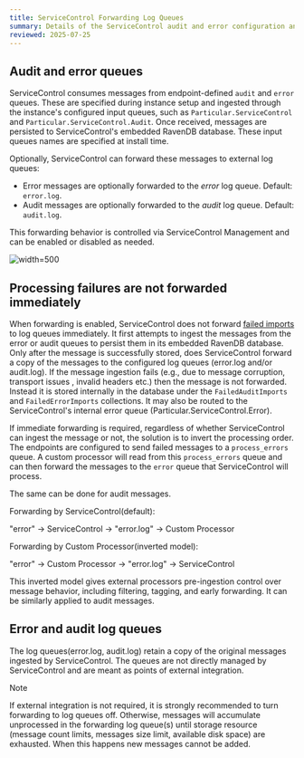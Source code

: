 ```yaml
---
title: ServiceControl Forwarding Log Queues
summary: Details of the ServiceControl audit and error configuration and forwarding behavior
reviewed: 2025-07-25
---
```


## Audit and error queues

ServiceControl consumes messages from endpoint-defined `audit` and `error` queues. These are specified during instance setup and ingested through the instance's configured input queues, such as `Particular.ServiceControl` and `Particular.ServiceControl.Audit`. Once received, messages are persisted to ServiceControl's embedded RavenDB database. These input queues names are specified at install time.

Optionally, ServiceControl can forward these messages to external log queues:

* Error messages are optionally forwarded to the _error_ log queue. Default: `error.log`.
* Audit messages are optionally forwarded to the _audit_ log queue. Default: `audit.log`.

This forwarding behavior is controlled via ServiceControl Management and can be enabled or disabled as needed.

![](managementutil-queueconfig.png 'width=500')

## Processing failures are not forwarded immediately

When forwarding is enabled, ServiceControl does not forward [failed imports](/servicecontrol/import-failed-messages.md) to log queues immediately. It first attempts to ingest the messages from the error or audit queues to persist them in its embedded RavenDB database. Only after the message is successfully stored, does ServiceControl forward a copy of the messages to the configured log queues (error.log and/or audit.log). If the message ingestion fails (e.g., due to message corruption, transport issues , invalid headers etc.) then the message is not forwarded. Instead it is stored internally in the database under the `FailedAuditImports` and `FailedErrorImports` collections. It may also be routed to the ServiceControl's internal error queue (Particular.ServiceControl.Error).

If immediate forwarding is required, regardless of whether ServiceControl can ingest the message or not, the solution is to invert the processing order. The endpoints are configured to send failed messages to a `process_errors` queue. A custom processor will read from this `process_errors` queue and can then forward the messages to the `error` queue that ServiceControl will process.

The same can be done for audit messages.

Forwarding by ServiceControl(default):

   "error" -> ServiceControl -> "error.log" -> Custom Processor

Forwarding by Custom Processor(inverted model):

   "error" -> Custom Processor -> "error.log" -> ServiceControl

This inverted model gives external processors pre-ingestion control over message behavior, including filtering, tagging, and early forwarding. It can be similarly applied to audit messages.

## Error and audit log queues

The log queues(error.log, audit.log) retain a copy of the original messages ingested by ServiceControl.
The queues are not directly managed by ServiceControl and are meant as points of external integration.

> [!NOTE]
> If external integration is not required, it is strongly recommended to turn forwarding to log queues off. Otherwise, messages will accumulate unprocessed in the forwarding log queue(s) until storage resource (message count limits, messages size limit, available disk space) are exhausted. When this happens new messages cannot be added.
